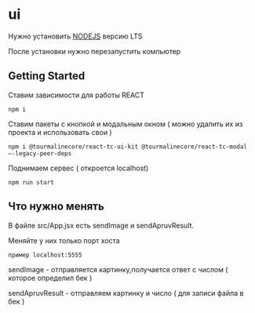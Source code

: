 # ui
Нужно установить [NODEJS](https://nodejs.org/en/) версию LTS

После установки нужно перезапустить компьютер

## Getting Started
Ставим зависимости для работы REACT
```
npm i
```
Ставим пакеты с кнопкой и модальным окном ( можно удалить их из проекта и использовать свои )
```
npm i @tourmalinecore/react-tc-ui-kit @tourmalinecore/react-tc-modal  —-legacy-peer-deps
```
Поднимаем сервес ( откроется localhost)
```
npm run start
```

## Что нужно менять

В файле src/App.jsx есть sendImage и sendApruvResult.

Меняйте у них только порт хоста 
```
пример localhost:5555 
```

sendImage - отправляется картинку,получается ответ с числом ( которое определил бек )

sendApruvResult - отправляем картинку и число ( для записи файла в бек )